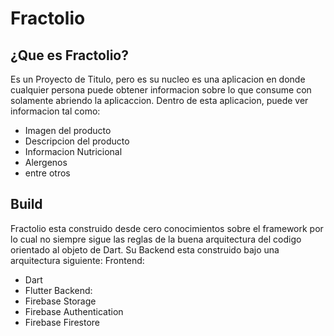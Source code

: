 # Fractolio


## ¿Que es Fractolio?

Es un Proyecto de Titulo, pero es su nucleo es una aplicacion en donde cualquier persona puede obtener informacion sobre lo que consume con solamente abriendo la aplicaccion.
Dentro de esta aplicacion, puede ver informacion tal como:
- Imagen del producto
- Descripcion del producto
- Informacion Nutricional
- Alergenos
- entre otros

## Build

Fractolio esta construido desde cero conocimientos sobre el framework por lo cual no siempre sigue las reglas de la buena arquitectura del codigo orientado al objeto de Dart.
Su Backend esta construido bajo una arquitectura siguiente:
Frontend:
-  Dart
-  Flutter
Backend:
-  Firebase Storage
-  Firebase Authentication
-  Firebase Firestore



